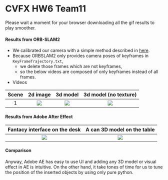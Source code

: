 # CVFX HW6 Team11

Please wait a moment for your browser downloading all the gif results to play smoother.

#### Results from ORB-SLAM2
- We calibrated our camera with a simple method described in [here](https://www.oreilly.com/library/view/programming-computer-vision/9781449341916/ch04.html?fbclid=IwAR0f7qhc-c8D7RrQNjl4qOsQ_xED30K9FhtgvQwdSeZTaS4v6vtbiHiGZ-Q).
- Because ORBSLAM2 only provides camera poses of keyframes in ```KeyFrameTrajectory.txt```,
    -  we delete those frames which are not keyframes,
    - so the below videos are composed of only keyframes instead of all frames.
- Videos

| Scene | 2d image | 3d model | 3d model (no texture) |
| :---: | :--: | :--: | :--: |
| 1 | ![](result/room-2d.gif) | ![](result/room-3d.gif) | ![](result/room-3d-notexture.gif) |




#### Results from Adobe After Effect
| Fantacy interface on the desk | A can 3D model on the table |
| :--: | :--: |
| ![](AE-result/result0.gif) | ![](AE-result/result1.gif) |


#### Comparison
Anyway, Adobe AE has easy to use UI and adding any 3D model or visual effect in AE is intuitive. On the other hand, it take tones of time for us to tune the position of the inserted objects by using only pure python.
